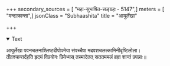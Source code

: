 +++
secondary_sources = [ "महा-सुभाषित-सङ्ग्रहः - 5147",]
meters = [ "मन्दाक्रान्ता",]
jsonClass = "Subhaashita"
title = "आयुर्लेखा"

+++

<details open><summary>Text</summary>

आयुर्लेखा पवनचलनाश्लिष्टदीपोपमेया संपच्चैषा मदवशचलत्कामिनीदृष्टिलोला।  
तीव्रश्चान्तर्दहति हृदयं विप्रयोगः प्रियेभ्यस् तस्मादेतत् सततममलं ब्रह्म शान्तं प्रपन्नाः॥
</details>

